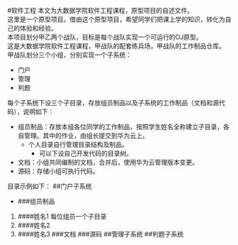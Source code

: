 #软件工程
本文为大数据学院软件工程课程，原型项目的自述文件。<br>
这里是一个原型项目。借由这个原型项目，希望同学们把课上学的知识，转化为自己的体验和经验。<br>
本项目划分甲乙两个战队，目标是每个战队实现一个可运行的OJ原型。<br>
这是大数据学院软件工程课程，甲战队的配套练兵场，甲战队的工作制品仓库。<br>
甲战队划分三个小组，分别实现一个子系统：
 - 门户
 - 管理
 - 判题

每个子系统下设三个子目录，存放组员制品以及子系统的工作制品（文档和源代码），说明如下：
  * 组员制品：存放本组各位同学的工作制品，按照学生姓名全称建立子目录，各自管理。其中的作业，由组长提交到华为云上。
     * 个人目录自行管理目录结构及制品。
       - 可以下设自己开发代码的目录树。
  * 文档：小组共同编制的文档，合并后，使用华为云管理版本变更。
  * 源码：存储小组可执行代码。

目录示例如下：
##门户子系统
  + ###组员制品
  1. ####姓名1
    每位组员一个子目录
  2. ####姓名2
  3. ####姓名3
###文档
###源码
##管理子系统
##判题子系统

